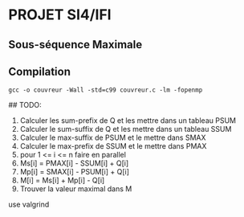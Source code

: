 # PROJET SI4/IFI
## Sous-séquence Maximale

## Compilation

`gcc -o couvreur -Wall -std=c99 couvreur.c -lm -fopenmp`

## TODO:

1. Calculer les sum-prefix de Q et les mettre dans un tableau PSUM
2. Calculer le sum-suffix de Q et les mettre dans un tableau SSUM
3. Calculer le max-suffix de PSUM et le mettre dans SMAX
4. Calculer le max-prefix de SSUM et le mettre dans PMAX
5. pour  1 <= i <= n faire en parallel
  1. Ms[i] = PMAX[i] - SSUM[i] + Q[i]
  2. Mp[i] = SMAX[i] - PSUM[i] + Q[i]
  3. M[i] = Ms[i] + Mp[i] - Q[i]
6. Trouver la valeur maximal dans M 

use valgrind
